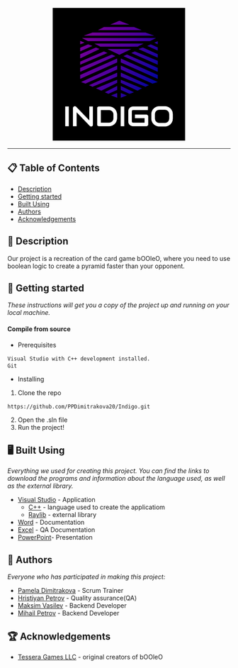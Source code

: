 <p align="center">
  <img height="300" width="300" src="resources/Logo.png" alt="Logo"/>
</p>

<hr>

## 📋 Table of Contents
- [Description](#description)
- [Getting started](#gettingStarted)
- [Built Using](#builtUsing)
- [Authors](#authors)
- [Acknowledgements](#acknowledgements)

## 🔎 Description <a name="description"></a>
Our project is a recreation of the card game bOOleO, where you need to use boolean logic to create a pyramid faster than your opponent.

## 🚀 Getting started<a name="gettingStarted"></a>
*These instructions will get you a copy of the project up and running on your local machine.*

#### Compile from source
- Prerequisites
```
Visual Studio with C++ development installed.
Git
```
- Installing
1. Clone the repo
```
https://github.com/PPDimitrakova20/Indigo.git
```
2. Open the .sln file
3. Run the project!

## 🖥️ Built Using <a name="builtUsing"></a>
*Everything we used for creating this project. You can find the links to download the programs and information about the language used, as well as the external library.*

- [Visual Studio](https://visualstudio.microsoft.com) - Application
  - [C++](https://isocpp.org/) - language used to create the applicatiom
  - [Raylib](https://www.raylib.com/index.html) - external library
- [Word](https://www.microsoft.com/bg-bg/microsoft-365/word) - Documentation
- [Excel](https://www.microsoft.com/en-us/microsoft-365/excel) - QA Documentation
- [PowerPoint](https://www.microsoft.com/en-us/microsoft-365/powerpoint)- Presentation

## 📖 Authors <a name="authors"></a>
*Everyone who has participated in making this project:*

- [Pamela Dimitrakova](https://github.com/PPDimitrakova20) - Scrum Trainer
- [Hristiyan Petrov](https://github.com/HMPetrov20) - Quality assurance(QA)
- [Maksim Vasilev](https://github.com/MDVasilev20) - Backend Developer
- [Mihail Petrov](https://github.com/MMPetrov20) - Backend Developer

## 🏆 Acknowledgements <a name="acknowledgements"></a>
- [Tessera Games LLC](https://boardgamegeek.com/boardgamepublisher/9487/tessera-games) - original creators of bOOleO
